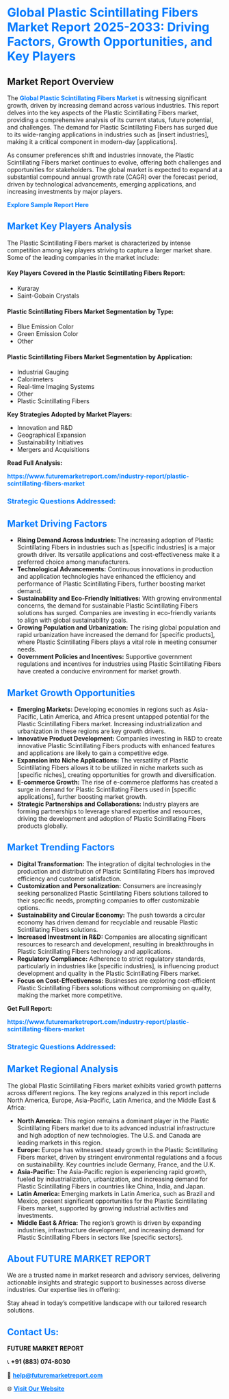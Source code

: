 <h1 style="color: #007BFF;">Global Plastic Scintillating Fibers Market Report 2025-2033: Driving Factors, Growth Opportunities, and Key Players</h1>

<section id="overview">
<h2>Market Report Overview</h2>
<p>The <a href="https://www.futuremarketreport.com/industry-report/plastic-scintillating-fibers-market" style="color: #007BFF; text-decoration: none;"><strong>Global Plastic Scintillating Fibers Market</strong></a> is witnessing significant growth, driven by increasing demand across various industries. This report delves into the key aspects of the Plastic Scintillating Fibers market, providing a comprehensive analysis of its current status, future potential, and challenges. The demand for Plastic Scintillating Fibers has surged due to its wide-ranging applications in industries such as [insert industries], making it a critical component in modern-day [applications].</p>
<p>As consumer preferences shift and industries innovate, the Plastic Scintillating Fibers market continues to evolve, offering both challenges and opportunities for stakeholders. The global market is expected to expand at a substantial compound annual growth rate (CAGR) over the forecast period, driven by technological advancements, emerging applications, and increasing investments by major players.</p>
</section>

<section id="overview">
<p><a href="https://www.futuremarketreport.com/request-sample/reportId=128526" style="color: #007BFF; text-decoration: none;"><strong>Explore Sample Report Here</strong></a></p>
</section>

<section id="key-players">
<h2 style="color: #007BFF;">Market Key Players Analysis</h2>
<p>The Plastic Scintillating Fibers market is characterized by intense competition among key players striving to capture a larger market share. Some of the leading companies in the market include:</p>
<h4>Key Players Covered in the Plastic Scintillating Fibers Report:</h4>
<ul><li>Kuraray</li><li>Saint-Gobain Crystals</li></ul>
<h4>Plastic Scintillating Fibers Market Segmentation by Type:</h4>
<ul><li>Blue Emission Color</li><li>Green Emission Color</li><li>Other</li></ul>

<h4>Plastic Scintillating Fibers Market Segmentation by Application:</h4>
<ul><li>Industrial Gauging</li><li>Calorimeters</li><li>Real-time Imaging Systems</li><li>Other</li><li>Plastic Scintillating Fibers</li></ul>
<p><strong>Key Strategies Adopted by Market Players:</strong></p>
<ul>
<li>Innovation and R&D</li>
<li>Geographical Expansion</li>
<li>Sustainability Initiatives</li>
<li>Mergers and Acquisitions</li>
</ul>
</section>

<section>
<p><strong>Read Full Analysis: </strong></p><a href="https://www.futuremarketreport.com/industry-report/plastic-scintillating-fibers-market" style="color: #007BFF; text-decoration: none;"><strong>https://www.futuremarketreport.com/industry-report/plastic-scintillating-fibers-market</strong></a>
<h3 style="color: #007BFF;">Strategic Questions Addressed:</h3>
</section>

<section id="driving-factors">
<h2 style="color: #007BFF;">Market Driving Factors</h2>
<ul>
<li><strong>Rising Demand Across Industries:</strong> The increasing adoption of Plastic Scintillating Fibers in industries such as [specific industries] is a major growth driver. Its versatile applications and cost-effectiveness make it a preferred choice among manufacturers.</li>
<li><strong>Technological Advancements:</strong> Continuous innovations in production and application technologies have enhanced the efficiency and performance of Plastic Scintillating Fibers, further boosting market demand.</li>
<li><strong>Sustainability and Eco-Friendly Initiatives:</strong> With growing environmental concerns, the demand for sustainable Plastic Scintillating Fibers solutions has surged. Companies are investing in eco-friendly variants to align with global sustainability goals.</li>
<li><strong>Growing Population and Urbanization:</strong> The rising global population and rapid urbanization have increased the demand for [specific products], where Plastic Scintillating Fibers plays a vital role in meeting consumer needs.</li>
<li><strong>Government Policies and Incentives:</strong> Supportive government regulations and incentives for industries using Plastic Scintillating Fibers have created a conducive environment for market growth.</li>
</ul>
</section>

<section id="growth-opportunities">
<h2 style="color: #007BFF;">Market Growth Opportunities</h2>
<ul>
<li><strong>Emerging Markets:</strong> Developing economies in regions such as Asia-Pacific, Latin America, and Africa present untapped potential for the Plastic Scintillating Fibers market. Increasing industrialization and urbanization in these regions are key growth drivers.</li>
<li><strong>Innovative Product Development:</strong> Companies investing in R&D to create innovative Plastic Scintillating Fibers products with enhanced features and applications are likely to gain a competitive edge.</li>
<li><strong>Expansion into Niche Applications:</strong> The versatility of Plastic Scintillating Fibers allows it to be utilized in niche markets such as [specific niches], creating opportunities for growth and diversification.</li>
<li><strong>E-commerce Growth:</strong> The rise of e-commerce platforms has created a surge in demand for Plastic Scintillating Fibers used in [specific applications], further boosting market growth.</li>
<li><strong>Strategic Partnerships and Collaborations:</strong> Industry players are forming partnerships to leverage shared expertise and resources, driving the development and adoption of Plastic Scintillating Fibers products globally.</li>
</ul>
</section>

<section id="trending-factors">
<h2 style="color: #007BFF;">Market Trending Factors</h2>
<ul>
<li><strong>Digital Transformation:</strong> The integration of digital technologies in the production and distribution of Plastic Scintillating Fibers has improved efficiency and customer satisfaction.</li>
<li><strong>Customization and Personalization:</strong> Consumers are increasingly seeking personalized Plastic Scintillating Fibers solutions tailored to their specific needs, prompting companies to offer customizable options.</li>
<li><strong>Sustainability and Circular Economy:</strong> The push towards a circular economy has driven demand for recyclable and reusable Plastic Scintillating Fibers solutions.</li>
<li><strong>Increased Investment in R&D:</strong> Companies are allocating significant resources to research and development, resulting in breakthroughs in Plastic Scintillating Fibers technology and applications.</li>
<li><strong>Regulatory Compliance:</strong> Adherence to strict regulatory standards, particularly in industries like [specific industries], is influencing product development and quality in the Plastic Scintillating Fibers market.</li>
<li><strong>Focus on Cost-Effectiveness:</strong> Businesses are exploring cost-efficient Plastic Scintillating Fibers solutions without compromising on quality, making the market more competitive.</li>
</ul>
</section>

<section>
<p><strong>Get Full Report: </strong></p><a href="https://www.futuremarketreport.com/industry-report/plastic-scintillating-fibers-market" style="color: #007BFF; text-decoration: none;"><strong>https://www.futuremarketreport.com/industry-report/plastic-scintillating-fibers-market</strong></a>
<h3 style="color: #007BFF;">Strategic Questions Addressed:</h3>
</section>


<section id="regional-analysis">
<h2 style="color: #007BFF;">Market Regional Analysis</h2>
<p>The global Plastic Scintillating Fibers market exhibits varied growth patterns across different regions. The key regions analyzed in this report include North America, Europe, Asia-Pacific, Latin America, and the Middle East & Africa:</p>
<ul>
<li><strong>North America:</strong> This region remains a dominant player in the Plastic Scintillating Fibers market due to its advanced industrial infrastructure and high adoption of new technologies. The U.S. and Canada are leading markets in this region.</li>
<li><strong>Europe:</strong> Europe has witnessed steady growth in the Plastic Scintillating Fibers market, driven by stringent environmental regulations and a focus on sustainability. Key countries include Germany, France, and the U.K.</li>
<li><strong>Asia-Pacific:</strong> The Asia-Pacific region is experiencing rapid growth, fueled by industrialization, urbanization, and increasing demand for Plastic Scintillating Fibers in countries like China, India, and Japan.</li>
<li><strong>Latin America:</strong> Emerging markets in Latin America, such as Brazil and Mexico, present significant opportunities for the Plastic Scintillating Fibers market, supported by growing industrial activities and investments.</li>
<li><strong>Middle East & Africa:</strong> The region’s growth is driven by expanding industries, infrastructure development, and increasing demand for Plastic Scintillating Fibers in sectors like [specific sectors].</li>
</ul>
</section>

<footer>
<h2 style="color: #007BFF;">About FUTURE MARKET REPORT</h2>
<p>We are a trusted name in market research and advisory services, delivering actionable insights and strategic support to businesses across diverse industries. Our expertise lies in offering:</p>

<p>Stay ahead in today’s competitive landscape with our tailored research solutions.</p>

<h2 style="color: #007BFF;">Contact Us:</h2>
<p><strong>FUTURE MARKET REPORT</strong></p>
<p>📞 <strong>+91 (883) 074-8030</strong></p>
<p>📧 <strong><a href="mailto:help@futuremarketreport.com" style="color: #007BFF;">help@futuremarketreport.com</a></strong></p>
<p>🌐 <strong><a href="https://www.futuremarketreport.com/" style="color: #007BFF;">Visit Our Website</a></strong></p>
</footer>